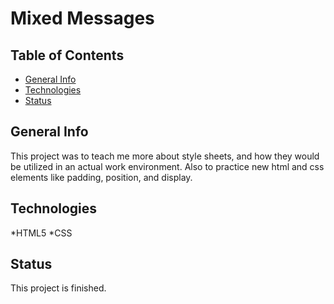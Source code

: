 # Mixed Messages 

## Table of Contents
 * [General Info](#general-info)
 * [Technologies](#technologies)
 * [Status](#status)

## General Info
This project was to teach me more about style sheets, and how they would be utilized in an actual work environment. Also to practice new html and css elements like padding, position, and display.

## Technologies
 *HTML5
 *CSS

## Status
This project is finished.